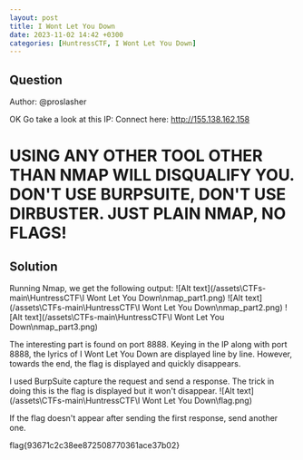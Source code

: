 ```yaml
---
layout: post
title: I Wont Let You Down
date: 2023-11-02 14:42 +0300
categories: [HuntressCTF, I Wont Let You Down]
---
```

## Question
Author: @proslasher

OK Go take a look at this IP:
Connect here: http://155.138.162.158
# USING ANY OTHER TOOL OTHER THAN NMAP WILL DISQUALIFY YOU. DON'T USE BURPSUITE, DON'T USE DIRBUSTER. JUST PLAIN NMAP, NO FLAGS!

## Solution
Running Nmap, we get the following output:
![Alt text](/assets\CTFs-main\HuntressCTF\I Wont Let You Down\nmap_part1.png)
![Alt text](/assets\CTFs-main\HuntressCTF\I Wont Let You Down\nmap_part2.png)
![Alt text](/assets\CTFs-main\HuntressCTF\I Wont Let You Down\nmap_part3.png)

The interesting part is found on port 8888. Keying in the IP along with port 8888, the lyrics of I Wont Let You Down are displayed line by line. However, towards the end, the flag is displayed and quickly disappears.

I used BurpSuite capture the request and send a response. The trick in doing this is the flag is displayed but it won't disappear.
![Alt text](/assets\CTFs-main\HuntressCTF\I Wont Let You Down\flag.png)

If the flag doesn't appear after sending the first response, send another one.


flag{93671c2c38ee872508770361ace37b02}

